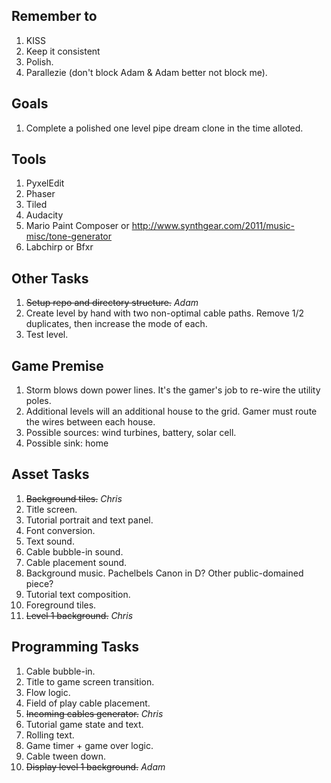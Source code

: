 Remember to
-----------

1. KISS
2. Keep it consistent
3. Polish.
4. Parallezie (don't block Adam & Adam better not block me).

Goals
-----

1. Complete a polished one level pipe dream clone in the time alloted.

Tools
-----

1. PyxelEdit
2. Phaser
3. Tiled
4. Audacity
5. Mario Paint Composer or http://www.synthgear.com/2011/music-misc/tone-generator
6. Labchirp or Bfxr

Other Tasks
------------

1. ~~Setup repo and directory structure.~~ _Adam_
2. Create level by hand with two non-optimal cable paths. Remove 1/2 duplicates, then increase the mode of each.
3. Test level.

Game Premise
------------

1. Storm blows down power lines.  It's the gamer's job to re-wire the utility poles.  
2. Additional levels will an additional house to the grid.  Gamer must route the wires between each house.
3. Possible sources: wind turbines, battery, solar cell.
4. Possible sink: home

Asset Tasks
-----------

1. ~~Background tiles.~~ _Chris_
2. Title screen.
3. Tutorial portrait and text panel.
4. Font conversion.
5. Text sound.
6. Cable bubble-in sound.
7. Cable placement sound.
8. Background music. Pachelbels Canon in D? Other public-domained piece?
9. Tutorial text composition.
10. Foreground tiles.
11. ~~Level 1 background.~~ _Chris_


Programming Tasks
-----------------

1. Cable bubble-in.
2. Title to game screen transition.
3. Flow logic.
4. Field of play cable placement.
5. ~~Incoming cables generator.~~ _Chris_
6. Tutorial game state and text.
7. Rolling text.
8. Game timer + game over logic.
9. Cable tween down.
10. ~~Display level 1 background.~~ _Adam_

